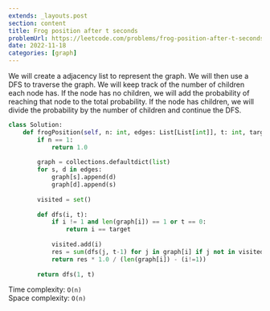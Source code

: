 ```yaml
---
extends: _layouts.post
section: content
title: Frog position after t seconds
problemUrl: https://leetcode.com/problems/frog-position-after-t-seconds/
date: 2022-11-18
categories: [graph]
---
```


We will create a adjacency list to represent the graph. We will then use a DFS to traverse the graph. We will keep track of the number of children each node has. If the node has no children, we will add the probability of reaching that node to the total probability. If the node has children, we will divide the probability by the number of children and continue the DFS.

```python
class Solution:
    def frogPosition(self, n: int, edges: List[List[int]], t: int, target: int) -> float:
        if n == 1:
            return 1.0
        
        graph = collections.defaultdict(list)
        for s, d in edges:
            graph[s].append(d)
            graph[d].append(s)
        
        visited = set()
        
        def dfs(i, t):
            if i != 1 and len(graph[i]) == 1 or t == 0:
                return i == target
            
            visited.add(i)
            res = sum(dfs(j, t-1) for j in graph[i] if j not in visited)
            return res * 1.0 / (len(graph[i]) - (i!=1))
        
        return dfs(1, t)
```

Time complexity: `O(n)` <br/>
Space complexity: `O(n)`